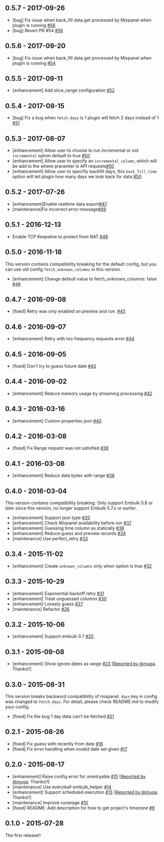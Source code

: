 ## 0.5.7 - 2017-09-26

* [bug] Fix issue when back_fill data get processed by Mixpanel when plugin is running [#56](https://github.com/treasure-data/embulk-input-mixpanel/pull/56)
* [bug] Revert PR #54 [#56](https://github.com/treasure-data/embulk-input-mixpanel/pull/56)

## 0.5.6 - 2017-09-20
* [bug] Fix issue when back_fill data get processed by Mixpanel when plugin is running [#54](https://github.com/treasure-data/embulk-input-mixpanel/pull/54)

## 0.5.5 - 2017-09-11
* [enhancement] Add slice_range configuration [#52](https://github.com/treasure-data/embulk-input-mixpanel/pull/52)

## 0.5.4 - 2017-08-15
* [bug] Fix a bug when `fetch_days` is 1 plugin will fetch 2 days instead of 1 [#51](https://github.com/treasure-data/embulk-input-mixpanel/pull/51)

## 0.5.3 - 2017-08-07
* [enhancement] Allow user to choose to run incremental or not `incremental` option default to true [#50](https://github.com/treasure-data/embulk-input-mixpanel/pull/50)
* [enhancement] Allow user to specify an `incremental_column`, which will be add to the where praramter is API requests[#50](https://github.com/treasure-data/embulk-input-mixpanel/pull/50)
* [enhancement] Allow user to specifiy backfill days, this `back_fill_time` option will tell plugin how many days we look back for data [#50](https://github.com/treasure-data/embulk-input-mixpanel/pull/50)


## 0.5.2 - 2017-07-26
* [enhancement]Enable realtime data export[#47](https://github.com/treasure-data/embulk-input-mixpanel/pull/47)  
* [maintenance]Fix incorrect error message[#49](https://github.com/treasure-data/embulk-input-mixpanel/pull/49)

## 0.5.1 - 2016-12-13
* Enable TCP Keepalive to protect from NAT [#48](https://github.com/treasure-data/embulk-input-mixpanel/pull/48)

## 0.5.0 - 2016-11-18
This version contains compatibility breaking for the default config, but you can use old config `fetch_unknown_columns` in this version.

* [enhancement] Change default value to fetch_unknown_columns: false [#46](https://github.com/treasure-data/embulk-input-mixpanel/pull/46)

## 0.4.7 - 2016-09-08
* [fixed] Retry was only enabled on preview and run. [#45](https://github.com/treasure-data/embulk-input-mixpanel/pull/45)

## 0.4.6 - 2016-09-07
* [enhancement] Retry with too frequency requests error [#44](https://github.com/treasure-data/embulk-input-mixpanel/pull/44)

## 0.4.5 - 2016-09-05
* [fixed] Don't try to guess future date [#43](https://github.com/treasure-data/embulk-input-mixpanel/pull/43)

## 0.4.4 - 2016-09-02
* [enhancement] Reduce memory usage by streaming processing [#42](https://github.com/treasure-data/embulk-input-mixpanel/pull/42)

## 0.4.3 - 2016-03-16
* [enhancement] Custom properties json [#40](https://github.com/treasure-data/embulk-input-mixpanel/pull/40)

## 0.4.2 - 2016-03-08
* [fixed] Fix Range request was not satisfied [#39](https://github.com/treasure-data/embulk-input-mixpanel/pull/39)

## 0.4.1 - 2016-03-08
* [enhancement] Reduce data bytes with range [#38](https://github.com/treasure-data/embulk-input-mixpanel/pull/38)

## 0.4.0 - 2016-03-04

This version contains compatibility breaking. Only support Embulk 0.8 or later since this version, no longer support Embulk 0.7.x or earlier.

* [enhancement] Support json type [#35](https://github.com/treasure-data/embulk-input-mixpanel/pull/35)
* [enhancement] Check Mixpanel availability before run [#37](https://github.com/treasure-data/embulk-input-mixpanel/pull/37)
* [enhancement] Guessing time column as statically [#36](https://github.com/treasure-data/embulk-input-mixpanel/pull/36)
* [enhancement] Reduce guess and preview records [#34](https://github.com/treasure-data/embulk-input-mixpanel/pull/34)
* [maintenance] Use perfect_retry [#33](https://github.com/treasure-data/embulk-input-mixpanel/pull/33)


## 0.3.4 - 2015-11-02

* [enhancement] Create `unknown_columns` only when option is true [#32](https://github.com/treasure-data/embulk-input-mixpanel/pull/32)

## 0.3.3 - 2015-10-29

* [enhancement] Exponential backoff retry [#31](https://github.com/treasure-data/embulk-input-mixpanel/pull/31)
* [enhancement] Treat unguessed columns [#30](https://github.com/treasure-data/embulk-input-mixpanel/pull/30)
* [enhancement] Loosely guess [#27](https://github.com/treasure-data/embulk-input-mixpanel/pull/27)
* [maintenance] Refactor [#26](https://github.com/treasure-data/embulk-input-mixpanel/pull/26)

## 0.3.2 - 2015-10-06

* [enhancement] Support embulk 0.7 [#25](https://github.com/treasure-data/embulk-input-mixpanel/pull/25)

## 0.3.1 - 2015-09-08

* [enhancement] Show ignore dates as range [#23](https://github.com/treasure-data/embulk-input-mixpanel/pull/23) [[Reported by @muga](https://github.com/treasure-data/embulk-input-mixpanel/issues/20). Thanks!!]

## 0.3.0 - 2015-08-31

This version breaks backword compatibility of mixpanel. `days` key in config was changed to `fetch_days`. For detail, please check README.md to modify your config.

* [fixed] Fix the bug 1 day data can't be fetched [#21](https://github.com/treasure-data/embulk-input-mixpanel/pull/21)

## 0.2.1 - 2015-08-26

* [fixed] Fix guess with recently from date [#18](https://github.com/treasure-data/embulk-input-mixpanel/pull/18)
* [fixed] Fix error handling when invalid date set given [#17](https://github.com/treasure-data/embulk-input-mixpanel/pull/17)

## 0.2.0 - 2015-08-17

* [enhanement] Raise config error for unretryable [#15](https://github.com/treasure-data/embulk-input-mixpanel/pull/15) [[Reported by @muga](https://github.com/treasure-data/embulk-input-mixpanel/issues/11). Thanks!!]
* [maintenance] Use everyleaf-embulk_helper [#14](https://github.com/treasure-data/embulk-input-mixpanel/pull/14)
* [enhancement] Support scheduled execution [#13](https://github.com/treasure-data/embulk-input-mixpanel/pull/13) [[Reported by @muga](https://github.com/treasure-data/embulk-input-mixpanel/issues/12). Thanks!!]
* [maintenance] Improve coverage [#10](https://github.com/treasure-data/embulk-input-mixpanel/pull/10)
* [fixed] README: Add description for how to get project's timezone [#9](https://github.com/treasure-data/embulk-input-mixpanel/pull/9)

## 0.1.0 - 2015-07-28

The first release!!
